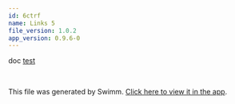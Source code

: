 ```yaml
---
id: 6ctrf
name: Links 5
file_version: 1.0.2
app_version: 0.9.6-0
---
```


doc [test](test.lo97l.sw.md)

<br/>

This file was generated by Swimm. [Click here to view it in the app](http://localhost:5000/repos/Z2l0aHViJTNBJTNBYmxvZyUzQSUzQWRvdWVr/docs/6ctrf).
